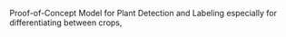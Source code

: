 Proof-of-Concept Model for Plant Detection and Labeling especially for differentiating between crops,